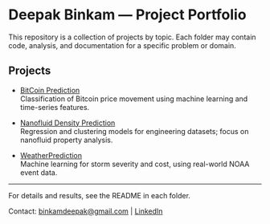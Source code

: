 # Deepak Binkam — Project Portfolio

This repository is a collection of projects by topic.
Each folder may contain code, analysis, and documentation for a specific problem or domain.

## Projects

- [BitCoin Prediction](./DataScience/BitCoin%20Prediction)  
  Classification of Bitcoin price movement using machine learning and time-series features.

- [Nanofluid Density Prediction](./DataScience/Nanofluid%20Density%20Prediction)  
  Regression and clustering models for engineering datasets; focus on nanofluid property analysis.

- [WeatherPrediction](./DataScience/WeatherPrediction)  
  Machine learning for storm severity and cost, using real-world NOAA event data.


---

For details and results, see the README in each folder.

Contact: binkamdeepak@gmail.com | [LinkedIn](https://www.linkedin.com/in/dbinkam)
